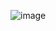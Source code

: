 ![image](https://user-images.githubusercontent.com/90614890/137874983-00589037-43a5-405c-a404-e32785c91b2e.png)
